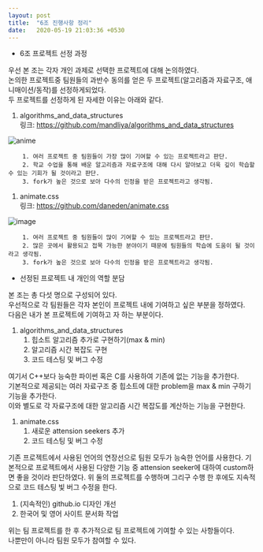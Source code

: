 ```yaml
---
layout: post
title:  "6조 진행사항 정리"
date:   2020-05-19 21:03:36 +0530
---
```

* 6조 프로젝트 선정 과정  

우선 본 조는 각자 개인 과제로 선택한 프로젝트에 대해 논의하였다.  
논의한 프로젝트중 팀원들의 과반수 동의를 얻은 두 프로젝트(알고리즘과 자료구조, 애니매이션/동작)를 선정하게되었다.  
두 프로젝트를 선정하게 된 자세한 이유는 아래와 같다.  

1. algorithms_and_data_structures  
링크: https://github.com/mandliya/algorithms_and_data_structures 

![anime](https://user-images.githubusercontent.com/48412325/82247490-6d314d80-9981-11ea-8471-83d1022f9ae3.JPG)

        1. 여러 프로젝트 중 팀원들이 가장 많이 기여할 수 있는 프로젝트라고 판단.
        2. 학교 수업을 통해 배운 알고리즘과 자료구조에 대해 다시 알아보고 더욱 깊이 학습할 수 있는 기회가 될 것이라고 판단.
        3. fork가 높은 것으로 보아 다수의 인정을 받은 프로젝트라고 생각됨.
    
1. animate.css  
링크: https://github.com/daneden/animate.css

![image](https://user-images.githubusercontent.com/48412325/82247512-76bab580-9981-11ea-9bb2-2838ed41ee76.png)

        1. 여러 프로젝트 중 팀원들이 많이 기여할 수 있는 프로젝트라고 판단.
        2. 많은 곳에서 활용되고 접목 가능한 분야이기 때문에 팀원들의 학습에 도움이 될 것이라고 생각됨.
        3. fork가 높은 것으로 보아 다수의 인정을 받은 프로젝트라고 생각됨.

* 선정된 프로젝트 내 개인의 역할 분담  

본 조는 총 다섯 명으로 구성되어 있다.  
우선적으로 각 팀원들은 각자 본인이 프로젝트 내에 기여하고 싶은 부분을 정하였다.  
다음은 내가 본 프로젝트에 기여하고 자 하는 부분이다.  

1. algorithms_and_data_structures
    1. 힙소트 알고리즘 추가로 구현하기(max & min)
    1. 알고리즘 시간 복잡도 구현
    1. 코드 테스팅 및 버그 수정

여기서 C++보다 능숙한 파이썬 혹은 C를 사용하여 기존에 없는 기능을 추가한다.  
기본적으로 제공되는 여러 자료구조 중 힙소트에 대한 problem을 max & min 구하기 기능을 추가한다.  
이와 별도로 각 자료구조에 대한 알고리즘 시간 복잡도를 계산하는 기능을 구현한다.  

1. animate.css
    1. 새로운 attension seekers 추가
    1. 코드 테스팅 및 버그 수정

기존 프로젝트에서 사용된 언어의 연장선으로 팀원 모두가 능숙한 언어를 사용한다.
기본적으로 프로젝트에서 사용된 다양한 기능 중 attension seeker에 대하여 custom하면 좋을 것이라 판단하였다.
위 둘의 프로젝트를 수행하며 그리구 수행 한 후에도 지속적으로 코드 테스팅 빛 버그 수정을 한다.

1. (지속적인) github.io 디자인 개선
1. 한국어 및 영어 사이트 문서화 작업

위는 팀 프로젝트를 한 후 추가적으로 팀 프로젝트에 기여할 수 있는 사항들이다.  
나뿐만이 아니라 팀원 모두가 참여할 수 있다.  





[jekyll-docs]: https://jekyllrb.com/docs/home
[jekyll-gh]:   https://github.com/jekyll/jekyll
[jekyll-talk]: https://talk.jekyllrb.com/
